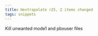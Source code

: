 ```yaml
---
title: Hextrapolate r25, 2 items changed
tags: snippets
---
```


Kill unwanted mode1 and pbxuser files
